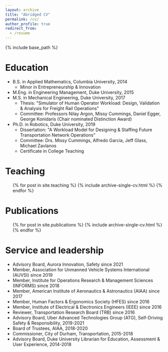 ```yaml
---
layout: archive
title: "Abridged CV"
permalink: /cv/
author_profile: true
redirect_from:
  - /resume
---
```


{% include base_path %}

Education
======
* B.S. in Applied Mathematics, Columbia University, 2014
  * Minor in Entrepreneurship & Innovation
* M.Eng. in Engineering Management, Duke University, 2015
* M.S. in Mechanical Engineering, Duke University, 2017
  * Thesis: "Simulator of Human Operator Workload: Design, Validation & Analysis for Freight Rail Operations"
  * Committee: Professors Nilay Argon, Missy Cummings, Daniel Egger, George Konidaris (Chair nominated Distinction Award)
* Ph.D. in Robotics, Duke University, 2019
  * Dissertation: "A Workload Model for Designing & Staffing Future Transportation Network Operations"
  * Committee: Drs. Missy Cummings, Alfredo Garcia, Jeff Glass, Michael Zavlanos
  * Certificate in College Teaching

Teaching
======
  <ul>{% for post in site.teaching %}
    {% include archive-single-cv.html %}
  {% endfor %}</ul>

Publications
======
  <ul>{% for post in site.publications %}
    {% include archive-single-cv.html %}
  {% endfor %}</ul>
    
Service and leadership
======
* Advisory Board, Aurora Innovation, Safety since 2021
* Member, Association for Unmanned Vehicle Systems International (AUVSI) since 2019
* Member, Institute for Operations Research & Management Sciences (INFORMS) since 2018
* Member, American Institute of Aeronautics & Astronautics (AIAA) since 2017
* Member, Human Factors & Ergonomics Society (HFES) since 2016
* Member, Institute of Electrical & Electronics Engineers (IEEE) since 2016
* Reviewer, Transportation Research Board (TRB) since 2016
* Advisory Board, Uber Advanced Technologies Group (ATG), Self-Driving Safety & Responsibility, 2019-2021
* Board of Trustees, AIAA, 2018-2020
* Commissioner, City of Durham, Transportation, 2015-2018
* Advisory Board, Duke University Librarian for Education, Assessment & User Experience, 2014-2018
